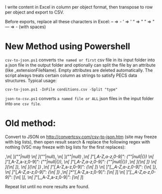 I write content in Excel in column per object format, then transpose to row per object and export to CSV.

Before exports, replace all these characters in Excel:
– => -
’ => '
“ => "
” => "
— =>  - 
(with spaces)

# New Method using Powershell

`csv-to-json.ps1` converts `the named or first` csv file in its input folder into a json file in the output folder and optionally can split the file by an attribute (like _extensionFileName). Empty attributes are deleted automatically. The script always treats certain column as strings to satisfy PECS data structures.
Typical usage: 
```
csv-to-json.ps1 -InFile conditions.csv -Split "type"
```

`json-to-csv.ps1` converts `a named file or ALL` json files in the input folder into `one csv file`.

# Old method:

Convert to JSON on http://convertcsv.com/csv-to-json.htm (site may freeze with big lists),
then open result search & replace the following regex with nothing (VSC may freeze with big lists for the first replaces):

,\n[ ]*(""|null)
\n[ ]*(""|null),
\n[ ]*(""|null)
,\n[ ]*"[_,A-Z,a-z,0-9]*": (""|null|\{\})
\n[ ]*"[_,A-Z,a-z,0-9]*": (""|null|\{\}),
\n[ ]*"[_,A-Z,a-z,0-9]*": (""|null|\{\})
,\n[ ]*\{\n[ ]*\}
\n[ ]*\{\n[ ]*\},
\n[ ]*\{\n[ ]*\}
,\n[ ]*"[_,A-Z,a-z,0-9]*": \{\n[ ]*\}
\n[ ]*"[_,A-Z,a-z,0-9]*": \{\n[ ]*\},
\n[ ]*"[_,A-Z,a-z,0-9]*": \{\n[ ]*\}
,\n[ ]*"[_,A-Z,a-z,0-9]*": \[\n[ ]*\]
\n[ ]*"[_,A-Z,a-z,0-9]*": \[\n[ ]*\],
\n[ ]*"[_,A-Z,a-z,0-9]*": \[\n[ ]*\]

Repeat list until no more results are found.